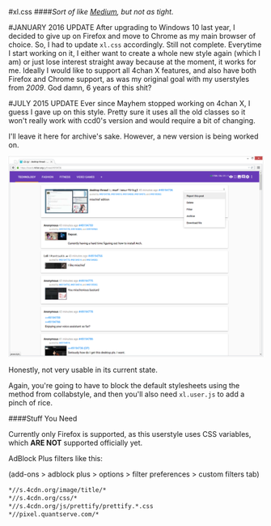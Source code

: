 #xl.css
####*Sort of like [Medium](https://medium.com/), but not as tight.*

#JANUARY 2016 UPDATE
After upgrading to Windows 10 last year, I decided to give up on Firefox and move to Chrome as my main browser of choice. So, I had to update `xl.css` accordingly. Still not complete. Everytime I start working on it, I either want to create a whole new style again (which I am) or just lose interest straight away because at the moment, it works for me. Ideally I would like to support all 4chan X features, and also have both Firefox and Chrome support, as was my original goal with my userstyles from *2009*. God damn, 6 years of this shit?

#JULY 2015 UPDATE
Ever since Mayhem stopped working on 4chan X, I guess I gave up on this style. Pretty sure it uses all the old classes so it won't really work with ccd0's version and would require a bit of changing.

I'll leave it here for archive's sake. However, a new version is being worked on.

![Preview of xl](screenshot.png)

Honestly, not very usable in its current state.

Again, you're going to have to block the default stylesheets using the method from collabstyle, and then you'll also need `xl.user.js` to add a pinch of rice.

####Stuff You Need

Currently only Firefox is supported, as this userstyle uses CSS variables, which __ARE NOT__ supported officially yet.

AdBlock Plus filters like this:

(add-ons > adblock plus > options > filter preferences > custom filters tab)

```
*//s.4cdn.org/image/title/*
*//s.4cdn.org/css/*
*//s.4cdn.org/js/prettify/prettify.*.css
*//pixel.quantserve.com/*
```
